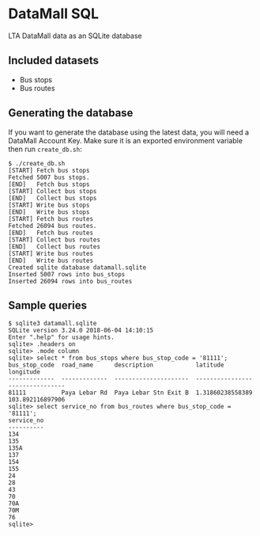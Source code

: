 # DataMall SQL
LTA DataMall data as an SQLite database

## Included datasets
- Bus stops
- Bus routes

## Generating the database
If you want to generate the database using the latest data, you will need a DataMall Account Key. Make sure it is an exported environment variable then run `create_db.sh`:

```console
$ ./create_db.sh 
[START] Fetch bus stops
Fetched 5007 bus stops.
[END]   Fetch bus stops
[START] Collect bus stops
[END]   Collect bus stops
[START] Write bus stops
[END]   Write bus stops
[START] Fetch bus routes
Fetched 26094 bus routes.
[END]   Fetch bus routes
[START] Collect bus routes
[END]   Collect bus routes
[START] Write bus routes
[END]   Write bus routes
Created sqlite database datamall.sqlite
Inserted 5007 rows into bus_stops
Inserted 26094 rows into bus_routes
```

## Sample queries

```console
$ sqlite3 datamall.sqlite 
SQLite version 3.24.0 2018-06-04 14:10:15
Enter ".help" for usage hints.
sqlite> .headers on
sqlite> .mode column
sqlite> select * from bus_stops where bus_stop_code = '81111';
bus_stop_code  road_name      description            latitude          longitude       
-------------  -------------  ---------------------  ----------------  ----------------
81111          Paya Lebar Rd  Paya Lebar Stn Exit B  1.31860238558389  103.892116897906
sqlite> select service_no from bus_routes where bus_stop_code = '81111';
service_no
----------
134       
135       
135A      
137       
154       
155       
24        
28        
43        
70        
70A       
70M       
76        
sqlite> 
```
